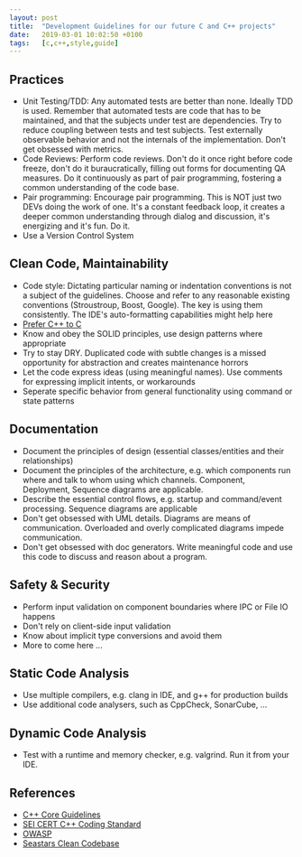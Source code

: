 ```yaml
---
layout: post
title:  "Development Guidelines for our future C and C++ projects"
date:   2019-03-01 10:02:50 +0100
tags:   [c,c++,style,guide]
---
```


## Practices
* Unit Testing/TDD: Any automated tests are better than none. Ideally TDD is used. Remember that automated tests are code that has to be maintained, and that the subjects under test are dependencies. Try to reduce coupling between tests and test subjects. Test externally observable behavior and not the internals of the implementation. Don't get obsessed with metrics.
* Code Reviews: Perform code reviews. Don't do it once right before code freeze, don't do it buraucratically, filling out forms for documenting QA measures. Do it continuously as part of pair programming, fostering a common understanding of the code base.
* Pair programming: Encourage pair programming. This is NOT just two DEVs doing the work of one. It's a constant feedback loop, it creates a deeper common understanding through dialog and discussion, it's energizing and it's fun. Do it.
* Use a Version Control System

## Clean Code, Maintainability

* Code style: Dictating particular naming or indentation conventions is not a subject of the guidelines. Choose and refer to any reasonable existing conventions (Stroustroup, Boost, Google). The key is using them consistently. The IDE's auto-formatting capabilities might help here  
* [Prefer C++ to C](https://isocpp.github.io/CppCoreGuidelines/CppCoreGuidelines#cpl-c-style-programming)
* Know and obey the SOLID principles, use design patterns where appropriate
* Try to stay DRY. Duplicated code with subtle changes is a missed opportunity for abstraction and creates maintenance horrors
* Let the code express ideas (using meaningful names). Use comments for expressing implicit intents, or workarounds
* Seperate specific behavior from general functionality using command or state patterns

## Documentation

* Document the principles of design (essential classes/entities and their relationships) 
* Document the principles of the architecture, e.g. which components run where and talk to whom using which channels. Component, Deployment, Sequence diagrams are applicable.
* Describe the essential control flows, e.g. startup and command/event processing. Sequence diagrams are applicable
* Don't get obsessed with UML details. Diagrams are means of communication. Overloaded and overly complicated diagrams impede communication.
* Don't get obsessed with doc generators. Write meaningful code and use this code to discuss and reason about a program.

## Safety & Security

* Perform input validation on component boundaries where IPC or File IO happens
* Don't rely on client-side input validation
* Know about implicit type conversions and avoid them
* More to come here ...

## Static Code Analysis

* Use multiple compilers, e.g. clang in IDE, and g++ for production builds
* Use additional code analysers, such as CppCheck, SonarCube, ...

## Dynamic Code Analysis

* Test with a runtime and memory checker, e.g. valgrind. Run it from your IDE. 

## References

* [C++ Core Guidelines](https://isocpp.github.io/CppCoreGuidelines/CppCoreGuidelines.html)
* [SEI CERT C++ Coding Standard](https://wiki.sei.cmu.edu/confluence/pages/viewpage.action?pageId=88046682)
* [OWASP](https://www.owasp.org/index.php/OWASP_Secure_Coding_Practices_-_Quick_Reference_Guide)
* [Seastars Clean Codebase](https://github.com/scylladb/seastar)



[C++ Core Guidelines]: https://isocpp.github.io/CppCoreGuidelines/CppCoreGuidelines
[C is obsolete]: https://www.youtube.com/watch?v=KlPC3O1DVcg
[Stroustroups FAQ]: http://stroustrup.com/bs_faq.html